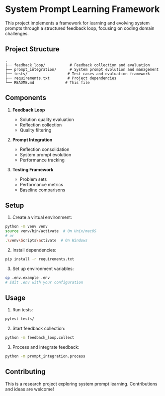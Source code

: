# System Prompt Learning Framework

This project implements a framework for learning and evolving system prompts through a structured feedback loop, focusing on coding domain challenges.

## Project Structure

```
.
├── feedback_loop/           # Feedback collection and evaluation
├── prompt_integration/      # System prompt evolution and management
├── tests/                  # Test cases and evaluation framework
├── requirements.txt        # Project dependencies
└── README.md              # This file
```

## Components

1. **Feedback Loop**
   - Solution quality evaluation
   - Reflection collection
   - Quality filtering

2. **Prompt Integration**
   - Reflection consolidation
   - System prompt evolution
   - Performance tracking

3. **Testing Framework**
   - Problem sets
   - Performance metrics
   - Baseline comparisons

## Setup

1. Create a virtual environment:
```bash
python -m venv venv
source venv/bin/activate  # On Unix/macOS
# or
.\venv\Scripts\activate  # On Windows
```

2. Install dependencies:
```bash
pip install -r requirements.txt
```

3. Set up environment variables:
```bash
cp .env.example .env
# Edit .env with your configuration
```

## Usage

1. Run tests:
```bash
pytest tests/
```

2. Start feedback collection:
```bash
python -m feedback_loop.collect
```

3. Process and integrate feedback:
```bash
python -m prompt_integration.process
```

## Contributing

This is a research project exploring system prompt learning. Contributions and ideas are welcome! 
